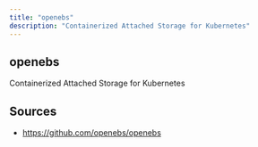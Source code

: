 ```yaml
---
title: "openebs"
description: "Containerized Attached Storage for Kubernetes"
---
```


## openebs

Containerized Attached Storage for Kubernetes

## Sources

- https://github.com/openebs/openebs
